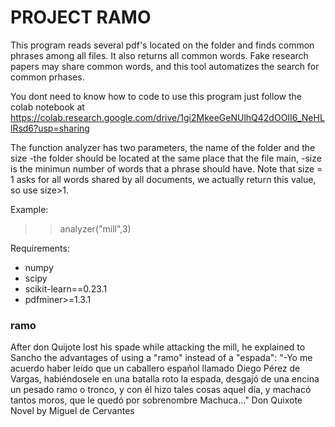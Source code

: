 PROJECT RAMO
============

This program reads several pdf's located on the folder and finds common phrases among all files. It also returns all common words. Fake research papers may share common words, and this tool automatizes the search for common prhases.

You dont need to know how to code to use this program just follow the colab notebook at https://colab.research.google.com/drive/1gi2MkeeGeNUlhQ42dOOII6_NeHLlRsd6?usp=sharing

The function analyzer has two parameters, the name of the folder and the size
-the folder should be located at the same place that the file main,
-size is the minimun number of words that a phrase should have.
Note that size = 1 asks for all words shared by all documents, we actually return this value, so use size>1.

Example:
>> analyzer("mill",3)

Requirements:
- numpy
- scipy
- scikit-learn==0.23.1
- pdfminer>=1.3.1 


### ramo
After don Quijote lost his spade while attacking the mill, he explained to Sancho the advantages of using a "ramo" instead of a "espada":
"-Yo me acuerdo haber leído que un caballero español llamado Diego Pérez de Vargas, habiéndosele en una batalla roto la espada, desgajó de una encina un pesado ramo o tronco, y con él hizo tales cosas aquel día, y machacó tantos moros, que le quedó por sobrenombre Machuca..."
Don Quixote
Novel by Miguel de Cervantes
